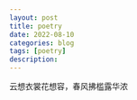```yaml
---
layout: post
title: poetry
date: 2022-08-10
categories: blog
tags: [poetry]
description: 
---
```


云想衣裳花想容，春风拂槛露华浓